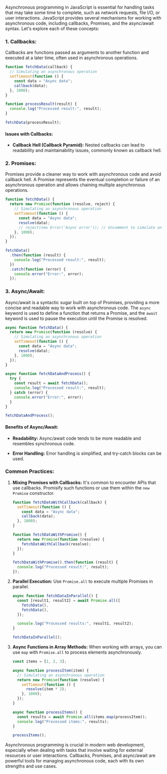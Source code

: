 Asynchronous programming in JavaScript is essential for handling tasks that may take some time to complete, such as network requests, file I/O, or user interactions. JavaScript provides several mechanisms for working with asynchronous code, including callbacks, Promises, and the async/await syntax. Let's explore each of these concepts:

### 1. **Callbacks:**

Callbacks are functions passed as arguments to another function and executed at a later time, often used in asynchronous operations.

```javascript
function fetchData(callback) {
  // Simulating an asynchronous operation
  setTimeout(function () {
    const data = "Async data";
    callback(data);
  }, 1000);
}

function processResult(result) {
  console.log("Processed result:", result);
}

fetchData(processResult);
```

#### **Issues with Callbacks:**

- **Callback Hell (Callback Pyramid):**
  Nested callbacks can lead to readability and maintainability issues, commonly known as callback hell.

### 2. **Promises:**

Promises provide a cleaner way to work with asynchronous code and avoid callback hell. A Promise represents the eventual completion or failure of an asynchronous operation and allows chaining multiple asynchronous operations.

```javascript
function fetchData() {
  return new Promise(function (resolve, reject) {
    // Simulating an asynchronous operation
    setTimeout(function () {
      const data = "Async data";
      resolve(data);
      // reject(new Error('Async error')); // Uncomment to simulate an error
    }, 1000);
  });
}

fetchData()
  .then(function (result) {
    console.log("Processed result:", result);
  })
  .catch(function (error) {
    console.error("Error:", error);
  });
```

### 3. **Async/Await:**

Async/await is a syntactic sugar built on top of Promises, providing a more concise and readable way to work with asynchronous code. The `async` keyword is used to define a function that returns a Promise, and the `await` keyword is used to pause the execution until the Promise is resolved.

```javascript
async function fetchData() {
  return new Promise(function (resolve) {
    // Simulating an asynchronous operation
    setTimeout(function () {
      const data = "Async data";
      resolve(data);
    }, 1000);
  });
}

async function fetchDataAndProcess() {
  try {
    const result = await fetchData();
    console.log("Processed result:", result);
  } catch (error) {
    console.error("Error:", error);
  }
}

fetchDataAndProcess();
```

#### **Benefits of Async/Await:**

- **Readability:**
  Async/await code tends to be more readable and resembles synchronous code.

- **Error Handling:**
  Error handling is simplified, and try-catch blocks can be used.

### **Common Practices:**

1. **Mixing Promises with Callbacks:**
   It's common to encounter APIs that use callbacks. Promisify such functions or use them within the `new Promise` constructor.

   ```javascript
   function fetchDataWithCallback(callback) {
     setTimeout(function () {
       const data = "Async data";
       callback(data);
     }, 1000);
   }

   function fetchDataWithPromise() {
     return new Promise(function (resolve) {
       fetchDataWithCallback(resolve);
     });
   }

   fetchDataWithPromise().then(function (result) {
     console.log("Processed result:", result);
   });
   ```

2. **Parallel Execution:**
   Use `Promise.all` to execute multiple Promises in parallel.

   ```javascript
   async function fetchDataInParallel() {
     const [result1, result2] = await Promise.all([
       fetchData(),
       fetchData(),
     ]);

     console.log("Processed results:", result1, result2);
   }

   fetchDataInParallel();
   ```

3. **Async Functions in Array Methods:**
   When working with arrays, you can use `map` with `Promise.all` to process elements asynchronously.

   ```javascript
   const items = [1, 2, 3];

   async function processItem(item) {
     // Simulating an asynchronous operation
     return new Promise(function (resolve) {
       setTimeout(function () {
         resolve(item * 2);
       }, 1000);
     });
   }

   async function processItems() {
     const results = await Promise.all(items.map(processItem));
     console.log("Processed items:", results);
   }

   processItems();
   ```

Asynchronous programming is crucial in modern web development, especially when dealing with tasks that involve waiting for external resources or user interactions. Callbacks, Promises, and async/await are powerful tools for managing asynchronous code, each with its own strengths and use cases.